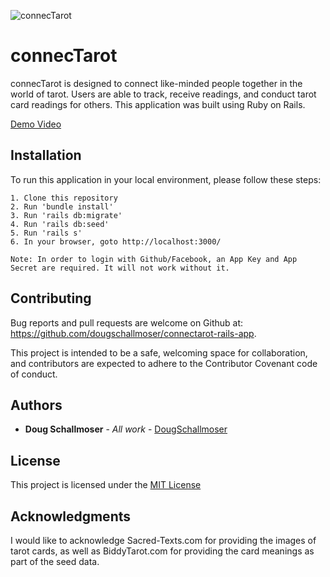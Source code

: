 ![connecTarot](https://user-images.githubusercontent.com/65590878/96668650-83687e80-1310-11eb-9d4c-fa2300d0ce52.png)

# connecTarot

connecTarot is designed to connect like-minded people together in the world of tarot. Users are able
to track, receive readings, and conduct tarot card readings for others. This application was built using Ruby on Rails.

[Demo Video](https://youtu.be/bd-E0IjS6to)


## Installation

To run this application in your local environment, please follow these steps:

```
1. Clone this repository
2. Run 'bundle install'
3. Run 'rails db:migrate'
4. Run 'rails db:seed'
5. Run 'rails s'
6. In your browser, goto http://localhost:3000/

Note: In order to login with Github/Facebook, an App Key and App Secret are required. It will not work without it.
```


## Contributing

Bug reports and pull requests are welcome on Github at:
https://github.com/dougschallmoser/connectarot-rails-app.

This project is intended to be a safe, welcoming space for collaboration, and contributors are expected to adhere to the Contributor Covenant code of conduct.
 

## Authors

* **Doug Schallmoser** - *All work* - [DougSchallmoser](https://github.com/dougschallmoser)


## License

This project is licensed under the [MIT License](https://opensource.org/licenses/MIT)


## Acknowledgments

I would like to acknowledge Sacred-Texts.com for providing the images of tarot cards, as well as BiddyTarot.com for providing the card meanings as part of the seed data.
